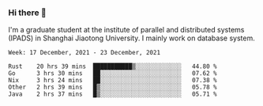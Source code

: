 ### Hi there 👋

I'm a graduate student at the institute of parallel and distributed systems (IPADS) in Shanghai Jiaotong University. I mainly work on database system.

<!--START_SECTION:waka-->
```text
Week: 17 December, 2021 - 23 December, 2021

Rust    20 hrs 39 mins  ███████████▒░░░░░░░░░░░░░   44.80 % 
Go      3 hrs 30 mins   ██░░░░░░░░░░░░░░░░░░░░░░░   07.62 % 
Nix     3 hrs 24 mins   ██░░░░░░░░░░░░░░░░░░░░░░░   07.38 % 
Other   2 hrs 39 mins   █▒░░░░░░░░░░░░░░░░░░░░░░░   05.78 % 
Java    2 hrs 37 mins   █▒░░░░░░░░░░░░░░░░░░░░░░░   05.71 % 
```
<!--END_SECTION:waka-->

<!--
**yqmmm/yqmmm** is a ✨ _special_ ✨ repository because its `README.md` (this file) appears on your GitHub profile.

Here are some ideas to get you started:

- 🔭 I’m currently working on ...
- 🌱 I’m currently learning ...
- 👯 I’m looking to collaborate on ...
- 🤔 I’m looking for help with ...
- 💬 Ask me about ...
- 📫 How to reach me: ...
- 😄 Pronouns: ...
- ⚡ Fun fact: ...
-->
